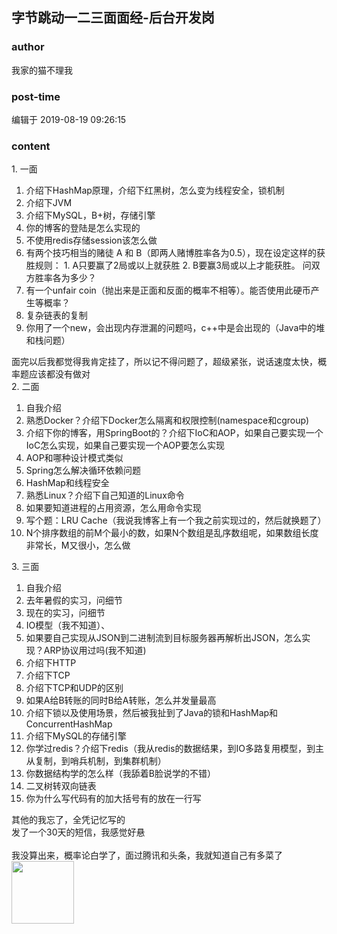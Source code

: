 ## 字节跳动一二三面面经-后台开发岗
### author 
我家的猫不理我
### post-time 

编辑于  2019-08-19 09:26:15
### content 
<div class="post-topic-des nc-post-content">
 <div>
  1. 一面
 </div>
 <div>
  <ol>
   <li>
    介绍下HashMap原理，介绍下红黑树，怎么变为线程安全，锁机制
   </li>
   <li>
    介绍下JVM
   </li>
   <li>
    介绍下MySQL，B+树，存储引擎
   </li>
   <li>
    你的博客的登陆是怎么实现的
   </li>
   <li>
    不使用redis存储session该怎么做
   </li>
   <li>
    <span>
     有两个技巧相当的赌徒 A 和 B（即两人赌博胜率各为0.5），现在设定这样的获胜规则： 1. A只要赢了2局或以上就获胜 2. B要赢3局或以上才能获胜。 问双方胜率各为多少？
    </span>
   </li>
   <li>
    有一个unfair coin（抛出来是正面和反面的概率不相等）。能否使用此硬币产生等概率？
   </li>
   <li>
    复杂链表的复制
   </li>
   <li>
    你用了一个new，会出现内存泄漏的问题吗，c++中是会出现的（Java中的堆和栈问题）
   </li>
  </ol>
  面完以后我都觉得我肯定挂了，所以记不得问题了，超级紧张，说话速度太快，概率题应该都没有做对
 </div>
 <div>
  2. 二面
  <br/>
  <ol>
   <li>
    自我介绍
    <div>
    </div>
   </li>
   <li>
    熟悉Docker？介绍下Docker怎么隔离和权限控制(namespace和cgroup)
   </li>
   <li>
    介绍下你的博客，用SpringBoot的？介绍下IoC和AOP，如果自己要实现一个IoC怎么实现，如果自己要实现一个AOP要怎么实现
   </li>
   <li>
    AOP和哪种设计模式类似
   </li>
   <li>
    Spring怎么解决循环依赖问题
   </li>
   <li>
    HashMap和线程安全
   </li>
   <li>
    熟悉Linux？介绍下自己知道的Linux命令
   </li>
   <li>
    如果要知道进程的占用资源，怎么用命令实现
   </li>
   <li>
    写个题：LRU Cache（我说我博客上有一个我之前实现过的，然后就换题了）
   </li>
   <li>
    N个排序数组的前M个最小的数，如果N个数组是乱序数组呢，如果数组长度非常长，M又很小，怎么做
   </li>
  </ol>
  3. 三面
 </div>
 <div>
  <ol>
   <li>
    自我介绍
   </li>
   <li>
    去年暑假的实习，问细节
   </li>
   <li>
    现在的实习，问细节
   </li>
   <li>
    IO模型（我不知道）、
   </li>
   <li>
    如果要自己实现从JSON到二进制流到目标服务器再解析出JSON，怎么实现？ARP协议用过吗(我不知道)
   </li>
   <li>
    介绍下HTTP
   </li>
   <li>
    介绍下TCP
   </li>
   <li>
    介绍下TCP和UDP的区别
   </li>
   <li>
    如果A给B转账的同时B给A转账，怎么并发量最高
   </li>
   <li>
    介绍下锁以及使用场景，然后被我扯到了Java的锁和HashMap和ConcurrentHashMap
   </li>
   <li>
    介绍下MySQL的存储引擎
   </li>
   <li>
    你学过redis？介绍下redis（我从redis的数据结果，到IO多路复用模型，到主从复制，到哨兵机制，到集群机制）
   </li>
   <li>
    你数据结构学的怎么样（我舔着B脸说学的不错）
   </li>
   <li>
    二叉树转双向链表
   </li>
   <li>
    你为什么写代码有的加大括号有的放在一行写
   </li>
  </ol>
  <div>
   其他的我忘了，全凭记忆写的
  </div>
 </div>
 <div>
  发了一个30天的短信，我感觉好悬
 </div>
 <div>
  <br/>
 </div>
 <div>
  我没算出来，概率论白学了，面过腾讯和头条，我就知道自己有多菜了
 </div>
 <div>
  <img data-card-emoji="[揉一揉]" height="100px" src="https://uploadfiles.nowcoder.com/images/20191018/468200_1571397094436_75C168B671D4CE827FCA23907D85F114" width="100px"/>
  <br/>
 </div>
</div>
